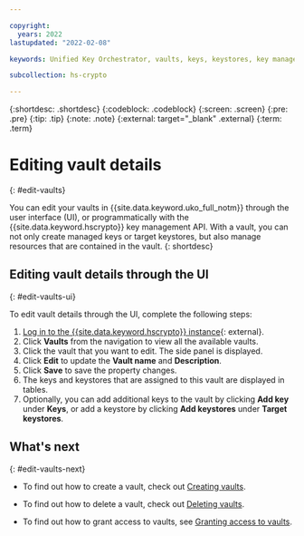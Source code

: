 ```yaml
---

copyright:
  years: 2022
lastupdated: "2022-02-08"

keywords: Unified Key Orchestrator, vaults, keys, keystores, key management, UKO

subcollection: hs-crypto

---
```


{:shortdesc: .shortdesc}
{:codeblock: .codeblock}
{:screen: .screen}
{:pre: .pre}
{:tip: .tip}
{:note: .note}
{:external: target="_blank" .external}
{:term: .term}


# Editing vault details
{: #edit-vaults}

You can edit your vaults in {{site.data.keyword.uko_full_notm}} through the user interface (UI), or programmatically with the {{site.data.keyword.hscrypto}} key management API. With a vault, you can not only create managed keys or target keystores, but also manage resources that are contained in the vault.
{: shortdesc}


## Editing vault details through the UI
{: #edit-vaults-ui}

To edit vault details through the UI, complete the following steps:

1. [Log in to the {{site.data.keyword.hscrypto}} instance](https://cloud.ibm.com/login){: external}.
2. Click **Vaults** from the navigation to view all the available vaults.
3. Click the vault that you want to edit. The side panel is displayed.
4. Click **Edit** to update the **Vault name** and **Description**.
5. Click **Save** to save the property changes.
6. The keys and keystores that are assigned to this vault are displayed in tables. 
7. Optionally, you can add additional keys to the vault by clicking **Add key** under **Keys**, or add a keystore by clicking **Add keystores** under **Target keystores**.



## What's next
{: #edit-vaults-next}

- To find out how to create a vault, check out [Creating vaults](/docs/hs-crypto?topic=hs-crypto-create-vaults).

- To find out how to delete a vault, check out [Deleting vaults](/docs/hs-crypto?topic=hs-crypto-delete-vaults).
  
- To find out how to grant access to vaults, see [Granting access to vaults](/docs/hs-crypto?topic=hs-crypto-grant-access-vaults).

